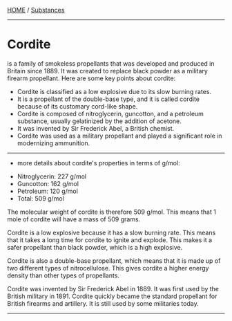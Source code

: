 [HOME](/README.md) / [Substances](/assets/docs/synthesis/substances/readme.md)    

----------------------      

# Cordite   
is a family of smokeless propellants that was developed and produced in Britain since 1889. It was created to replace black powder as a military firearm propellant. Here are some key points about cordite:

- Cordite is classified as a low explosive due to its slow burning rates.
- It is a propellant of the double-base type, and it is called cordite because of its customary cord-like shape.
- Cordite is composed of nitroglycerin, guncotton, and a petroleum substance, usually gelatinized by the addition of acetone.
- It was invented by Sir Frederick Abel, a British chemist.
- Cordite was used as a military propellant and played a significant role in modernizing ammunition.

--------------------    

- more details about cordite's properties in terms of g/mol:

* Nitroglycerin: 227 g/mol
* Guncotton: 162 g/mol
* Petroleum: 120 g/mol
* Total: 509 g/mol

The molecular weight of cordite is therefore 509 g/mol. This means that 1 mole of cordite will have a mass of 509 grams.

Cordite is a low explosive because it has a slow burning rate. This means that it takes a long time for cordite to ignite and explode. This makes it a safer propellant than black powder, which is a high explosive.

Cordite is also a double-base propellant, which means that it is made up of two different types of nitrocellulose. This gives cordite a higher energy density than other types of propellants.

Cordite was invented by Sir Frederick Abel in 1889. It was first used by the British military in 1891. Cordite quickly became the standard propellant for British firearms and artillery. It is still used by some militaries today.

---------------------    

